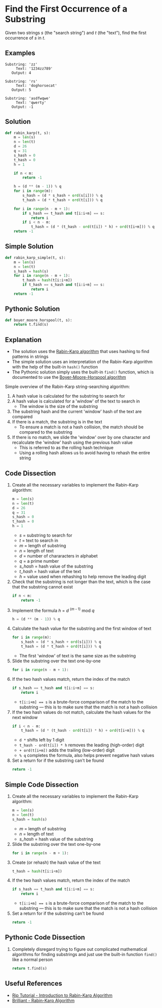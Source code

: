 # Find the First Occurrence of a Substring
Given two strings _s_ (the "search string") and _t_ (the "text"), find the first occurrence of _s_ in _t_.

## Examples
```
Substring: 'zz'
     Text: '1234zz789'
   Output: 4

Substring: 'rs'
     Text: 'doghorsecat'
   Output: 5

Substring: 'asdfwqwe'
     Text: 'qwerty'
   Output: -1
```

## Solution
```python
def rabin_karp(t, s):
    m = len(s)
    n = len(t)
    d = 26
    q = 31
    s_hash = 0
    t_hash = 0
    h = 1

    if n < m:
        return -1

    h = (d ** (m - 1)) % q
    for i in range(m):
        s_hash = (d * s_hash + ord(s[i])) % q
        t_hash = (d * t_hash + ord(t[i])) % q

    for i in range(n - m + 1):
        if s_hash == t_hash and t[i:i+m] == s:
            return i
        if i < n - m:
            t_hash = (d * (t_hash - ord(t[i]) * h) + ord(t[i+m])) % q
    return -1
```

## Simple Solution
```python
def rabin_karp_simple(t, s):
    m = len(s)
    n = len(t)
    s_hash = hash(s)
    for i in range(n - m + 1):
        t_hash = hash(t[i:i+m])
        if t_hash == s_hash and t[i:i+m] == s:
            return i
    return -1
```

## Pythonic Solution
```python
def boyer_moore_horspool(t, s):
    return t.find(s)
```

## Explanation
* The solution uses the [Rabin-Karp algorithm](https://en.wikipedia.org/wiki/Rabin%E2%80%93Karp_algorithm) that uses hashing to find patterns in strings
* The simple solution uses an interpretation of the Rabin-Karp algorithm with the help of the built-in `hash()` function
* The Pythonic solution simply uses the built-in `find()` function, which is documented to use the [Boyer-Moore-Horspool algorithm](https://en.wikipedia.org/wiki/Boyer%E2%80%93Moore%E2%80%93Horspool_algorithm)

Simple overview of the Rabin-Karp string-searching algorithm:
1. A hash value is calculated for the substring to search for
2. A hash value is calculated for a 'window' of the text to search in
    * The window is the size of the substring
3. The substring hash and the current 'window' hash of the text are compared
4. If there is a match, the substring is in the text
    * To ensure a match is not a hash collision, the match should be compared to the substring
5. If there is no match, we slide the 'window' over by one character and recalculate the 'window' hash using the previous hash value
    * This is referred to as the rolling hash technique
    * Using a rolling hash allows us to avoid having to rehash the entire string

## Code Dissection
1. Create all the necessary variables to implement the Rabin-Karp algorithm:
    ```python
    m = len(s)
    n = len(t)
    d = 26
    q = 31
    s_hash = 0
    t_hash = 0
    h = 1
    ```
    * _s_ = substring to search for
    * _t_ = text to search in
    * _m_ = length of substring
    * _n_ = length of text
    * _d_ = number of chararacters in alphabet
    * _q_ = a prime number
    * *s_hash* = hash value of the substring
    * *t_hash* = hash value of the text
    * _h_ = value used when rehashing to help remove the leading digit
2. Check that the substring is not longer than the text, which is the case that the substring cannot exist
    ```python
    if n < m:
        return -1
    ```
3. Implement the formula _h_ = _d_ <sup>(_m_ - 1)</sup> mod _q_
    ```python
    h = (d ** (m - 1)) % q
    ```
4. Calculate the hash value for the substring and the first window of text
    ```python
    for i in range(m):
        s_hash = (d * s_hash + ord(s[i])) % q
        t_hash = (d * t_hash + ord(t[i])) % q
    ```
    * The first 'window' of text is the same size as the substring
5. Slide the substring over the text one-by-one
    ```python
    for i in range(n - m + 1):
    ```
6. If the two hash values match, return the index of the match
    ```python
    if s_hash == t_hash and t[i:i+m] == s:
        return i
    ```
    * `t[i:i+m] == s` is a brute-force comparison of the match to the substring &mdash; this is to make sure that the match is not a hash collision
7. If the two hash values do not match, calculate the hash values for the next window
    ```python
    if i < n - m:
        t_hash = (d * (t_hash - ord(t[i]) * h) + ord(t[i+m])) % q
    ```
    * `d *` shifts left by 1 digit
    * `t_hash - ord(t[i]) * h` removes the leading (high-order) digit
    * `+ ord(t[i+m])` adds the trailing (low-order) digit
    * `% q` completes the formula, also helps prevent negative hash values
8. Set a return for if the substring can't be found
    ```python
    return -1
    ```

## Simple Code Dissection
1. Create all the necessary variables to implement the Rabin-Karp algorithm:
    ```python
    m = len(s)
    n = len(t)
    s_hash = hash(s)
    ```
    * _m_ = length of substring
    * _n_ = length of text
    * *s_hash* = hash value of the substring
2. Slide the substring over the text one-by-one
    ```python
    for i in range(n - m + 1):
    ```
3. Create (or rehash) the hash value of the text
    ```python
    t_hash = hash(t[i:i+m])
    ```
4. If the two hash values match, return the index of the match
    ```python
    if s_hash == t_hash and t[i:i+m] == s:
        return i
    ```
    * `t[i:i+m] == s` is a brute-force comparison of the match to the substring &mdash; this is to make sure that the match is not a hash collision
5. Set a return for if the substring can't be found
    ```python
    return -1
    ```

## Pythonic Code Dissection
1. Completely disregard trying to figure out complicated mathematical algorithms for finding substrings and just use the built-in function `find()` like a normal person
    ```python
    return t.find(s)
    ```

## Useful References
* [Rip Tutorial - Introduction to Rabin-Karp Algorithm](https://riptutorial.com/algorithm/example/24653/introduction-to-rabin-karp-algorithm)
* [Brilliant - Rabin-Karp Algorithm](https://brilliant.org/wiki/rabin-karp-algorithm/)